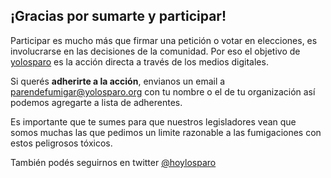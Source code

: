 ## ¡Gracias por sumarte y participar!

Participar es mucho más que firmar una petición o votar en elecciones, es
involucrarse en las decisiones de la comunidad. Por eso el objetivo de
[yolosparo](/) es la acción directa a través de los medios digitales.

Si querés **adherirte a la acción**, envianos un email a
[parendefumigar@yolosparo.org](mailto:parendefumigar@yolosparo.org) con tu nombre o el
de tu organización así podemos agregarte a lista de adherentes.

Es importante que te sumes para que nuestros legisladores vean que somos muchas
las que pedimos un limite razonable a las fumigaciones con estos peligrosos tóxicos.

También podés seguirnos en twitter [@hoylosparo](https://www.twitter.com/hoylosparo)

